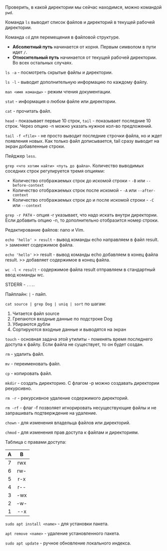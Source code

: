 Проверить, в какой директории мы сейчас находимся, можно командой `pwd`.

Команда `ls` выводит список файлов и директорий в текущей рабочей директории.

Команда `cd` для перемещения в файловой структуре.

- **Абсолютный путь** начинается от корня. Первым символом в пути идет `/`.
- **Относительный путь** начинается от текущей рабочей директории. Во всех остальных случаях.

`ls -a` - посмотреть скрытые файлы и директории.

`ls -l` - выводит дополнительную информацию по каждому файлу.

`man <имя команды>` - режим чтения документации.

`stat` - информация о любом файле или директории.

`cat` - прочитать файл.

`head` - показывает первые 10 строк, `tail` - показывает последние 10 строк. Через опцию -n можно указать нужное кол-во предложений.

`tail -f <file>` - не просто выводит последние строчки файла, но и ждет появления новых. Как только файл дописывается, tail сразу выводит на экран добавленные строки.

Пейджер `less`.

`grep <что хотим найти> <путь до файла>`. Количество выводимых соседних строк регулируется тремя опциями:
- Количество отображаемых строк до искомой строки - `-B` или `--before-context`
- Количество отображаемых строк после искомой - `-A` или `--after-context`
- Количество отображаемых строк до и после искомой строки - `-C` или `--context`

`grep -r PATH` - опция -r указывает, что надо искать внутри директории. Если добавить опцию -n, то дополнительно отобразится номер строки.

Редактирование файлов: nano и Vim.

`echo 'hello' > result` - вывод команды echo направляем в файл result. > заменяет содержимое файла.

`echo 'hello'` >> result - вывод команды echo добавляем в конец файла result. >> добавляет содержимое в конец файла.

`wc -l < result` - содержимое файла result отправляем в стандартный ввод команды wc.

STDERR - `...`.

Пайплайн: `|` - пайп.

`cat source | grep Dog | uniq | sort` по шагам:
1. Читается файл source
2. Грепаются входные данные по подстроке Dog
3. Убираются дубли
4. Сортируются входные данные и выводятся на экран

`touch` - основная задача этой утилиты - поменять время последнего доступа к файлу. Если файла не существует, то он будет создан.

`rm` - удалить файл.

`mv` - переименовать файл.

`cp` - копировать файл.

`mkdir` - создать директорию. С флагом -p можно создавать директории рекурсивно.

`rm -r` - рекурсивное удаление содержимого директорий.

`rm -rf` - флаг -f позволяет игнорировать несуществующие файлы и не запрашивать подтверждение на удаление.

`chown` - для изменения владельца файлов или директорий.

`chmod` - для изменения прав доступа к файлам и директориям.

Таблица с правами доступа:

|A|B|
|:-:|:-:|
|7|rwx|
|6|rw-|
|5|r-x|
|4|r--|
|3|-wx|
|2|-w-|
|1|--x|

`sudo apt install <name>` - для установки пакета.

`apt remove <name>` - удаление установленного пакета.

`sudo apt update` - ручное обновление локального индекса.

